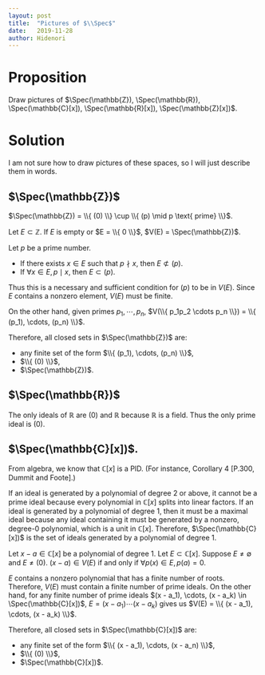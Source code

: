```yaml
---
layout: post
title:  "Pictures of $\\Spec$"
date:   2019-11-28
author: Hidenori
---
```


# Proposition
Draw pictures of $\Spec(\mathbb{Z}), \Spec(\mathbb{R}), \Spec(\mathbb{C}[x]), \Spec(\mathbb{R}[x]), \Spec(\mathbb{Z}[x])$.

# Solution

I am not sure how to draw pictures of these spaces, so I will just describe them in words.

## $\Spec(\mathbb{Z})$
$\Spec(\mathbb{Z}) = \\{ (0) \\} \cup \\{ (p) \mid p \text{ prime} \\}$.

Let $E \subset \mathbb{Z}$.
If $E$ is empty or $E = \\{ 0 \\}$, $V(E) = \Spec(\mathbb{Z})$.

Let $p$ be a prime number.

* If there exists $x \in E$ such that $p \nmid x$, then $E \not\subset (p)$.
* If $\forall x \in E, p \mid x$, then $E \subset (p)$.

Thus this is a necessary and sufficient condition for $(p)$ to be in $V(E)$.
Since $E$ contains a nonzero element, $V(E)$ must be finite.

On the other hand, given primes $p_1, \cdots, p_n$, $V(\\{ p_1p_2 \cdots p_n \\}) = \\{ (p_1), \cdots, (p_n) \\}$.

Therefore, all closed sets in $\Spec(\mathbb{Z})$ are:

* any finite set of the form $\\{ (p_1), \cdots, (p_n) \\}$,
* $\\{ (0) \\}$, 
* $\Spec(\mathbb{Z})$.

## $\Spec(\mathbb{R})$

The only ideals of $\mathbb{R}$ are $(0)$ and $\mathbb{R}$ because $\mathbb{R}$ is a field.
Thus the only prime ideal is $(0)$.

## $\Spec(\mathbb{C}[x])$.
From algebra, we know that $\mathbb{C}[x]$ is a PID.
(For instance, Corollary 4 [P.300, Dummit and Foote].)

If an ideal is generated by a polynomial of degree 2 or above, it cannot be a prime ideal because every polynomial in $\mathbb{C}[x]$ splits into linear factors.
If an ideal is generated by a polynomial of degree 1, then it must be a maximal ideal because any ideal containing it must be generated by a nonzero, degree-0 polynomial, which is a unit in $\mathbb{C}[x]$.
Therefore, $\Spec(\mathbb{C}[x])$ is the set of ideals generated by a polynomial of degree 1.

Let $x - a \in \mathbb{C}[x]$ be a polynomial of degree 1.
Let $E \subset \mathbb{C}[x]$.
Suppose $E \ne \emptyset$ and $E \ne (0)$.
$(x - a) \in V(E)$ if and only if $\forall p(x) \in E, p(a) = 0$.

$E$ contains a nonzero polynomial that has a finite number of roots.
Therefore, $V(E)$ must contain a finite number of prime ideals.
On the other hand, for any finite number of prime ideals $(x - a_1), \cdots, (x - a_k) \in \Spec(\mathbb{C}[x])$, $E = (x - a_1) \cdots (x - a_k)$ gives us $V(E) = \\{ (x - a_1), \cdots, (x - a_k) \\}$.

Therefore, all closed sets in $\Spec(\mathbb{C}[x])$ are:

* any finite set of the form $\\{ (x - a_1), \cdots, (x - a_n) \\}$,
* $\\{ (0) \\}$, 
* $\Spec(\mathbb{C}[x])$.
